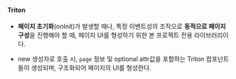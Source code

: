 
#### Triton
 - **페이지 초기화**(onInit)가 발생할 때나, 특정 이벤트성의 조작으로 **동적으로 페이지 구성**을 진행해야 할 때, 페이지 UI를 형성하기 위한 본 프로젝트 전용 라이브러리이다.
 
 - new 생성자로 호출 시, `page` 정보 및 optional attr값을 포함하는 Triton 컴포넌트들이 생성되며, 구조화되어 페이지의 UI를 형성한다.